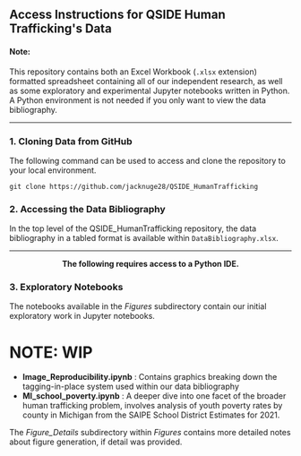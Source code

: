 ## Access Instructions for QSIDE Human Trafficking's Data

#### Note: 
This repository contains both an Excel Workbook (`.xlsx` extension) formatted spreadsheet containing all of our independent research, as well as some exploratory and experimental Jupyter notebooks written in Python. A Python environment is not needed if you only want to view the data bibliography.

---


### 1. Cloning Data from GitHub
The following command can be used to access and clone the repository to your local environment.

`git clone https://github.com/jacknuge28/QSIDE_HumanTrafficking`


### 2. Accessing the Data Bibliography
In the top level of the QSIDE_HumanTrafficking repository, the data bibliography in a tabled format is available within `DataBibliography.xlsx`. 

<!-- #region -->
---

**<p style="text-align: center;">The following requires access to a Python IDE.</p>**

### 3. Exploratory Notebooks
The notebooks available in the *Figures* subdirectory contain our initial exploratory work in Jupyter notebooks.

# NOTE: WIP

- **Image_Reproducibility.ipynb** : Contains graphics breaking down the tagging-in-place system used within our data bibliography
- **MI_school_poverty.ipynb** : A deeper dive into one facet of the broader human trafficking problem, involves analysis of youth poverty rates by county in Michigan from the SAIPE School District Estimates for 2021.



The *Figure_Details* subdirectory within *Figures* contains more detailed notes about figure generation, if detail was provided.
<!-- #endregion -->
